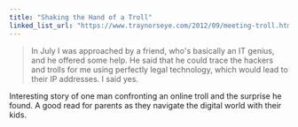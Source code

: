 ```yaml
---
title: "Shaking the Hand of a Troll"
linked_list_url: "https://www.traynorseye.com/2012/09/meeting-troll.html"
---
```

<blockquote><p>
  In July I was approached by a friend, who's basically an IT genius, and he offered some help. He said that he could trace the hackers and trolls for me using perfectly legal technology, which would lead to their IP addresses. I said yes.
</p></blockquote>
<p>Interesting story of one man confronting an online troll and the surprise he found. A good read for parents as they navigate the digital world with their kids.</p>
